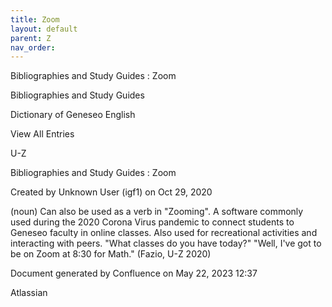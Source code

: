 ```yaml
---
title: Zoom
layout: default
parent: Z
nav_order:
---
```


Bibliographies and Study Guides : Zoom

Bibliographies and Study Guides

Dictionary of Geneseo English

View All Entries

U-Z

Bibliographies and Study Guides : Zoom

Created by  Unknown User (igf1) on Oct 29, 2020

(noun) Can also be used as a verb in &quot;Zooming&quot;. A software commonly used during the 2020 Corona Virus pandemic to connect students to Geneseo faculty in online classes. Also used for recreational activities and interacting with peers. &quot;What classes do you have today?&quot; &quot;Well, I've got to be on Zoom at 8:30 for Math.&quot; (Fazio, U-Z 2020)

Document generated by Confluence on May 22, 2023 12:37

Atlassian
